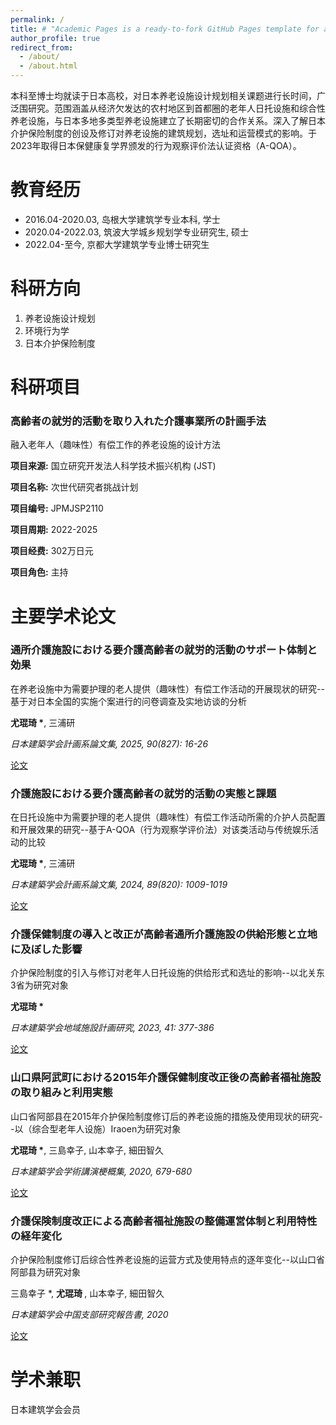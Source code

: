 ```yaml
---
permalink: /
title: # "Academic Pages is a ready-to-fork GitHub Pages template for academic personal websites"
author_profile: true
redirect_from: 
  - /about/
  - /about.html
---
```


本科至博士均就读于日本高校，对日本养老设施设计规划相关课题进行长时间，广泛围研究。范围涵盖从经济欠发达的农村地区到首都圈的老年人日托设施和综合性养老设施，与日本多地多类型养老设施建立了长期密切的合作关系。深入了解日本介护保险制度的创设及修订对养老设施的建筑规划，选址和运营模式的影响。于2023年取得日本保健康复学界颁发的行为观察评价法认证资格（A-QOA）。



教育经历
======
- 2016.04-2020.03, 岛根大学建筑学专业本科, 学士 
- 2020.04-2022.03, 筑波大学城乡规划学专业研究生, 硕士
- 2022.04-至今, 京都大学建筑学专业博士研究生



科研方向
======
1. 养老设施设计规划
2. 环境行为学
3. 日本介护保险制度



科研项目
======
<div class="publications">

  <div class="pub-item">
    <h3>高齢者の就労的活動を取り入れた介護事業所の計画手法</h3>
    <p class="subtitle">融入老年人（趣味性）有偿工作的养老设施的设计方法</p>
    <p><strong>项目来源:</strong> 国立研究开发法人科学技术振兴机构  (JST)</p>
    <p><strong>项目名称:</strong> 次世代研究者挑战计划 </p>
    <p><strong>项目编号:</strong> JPMJSP2110</p>
    <p><strong>项目周期:</strong> 2022-2025</p>
    <p><strong>项目经费:</strong> 302万日元</p>
    <p><strong>项目角色:</strong> 主持</p>
  </div>

</div>



主要学术论文
======
<head>
  <meta charset="UTF-8">
  <meta name="viewport" content="width=device-width, initial-scale=1.0">
  <title>Publications</title>
  <link rel="stylesheet" href="assets/css/style.css">
</head>

<div class="publications">

  <div class="pub-item">
    <h3>通所介護施設における要介護高齢者の就労的活動のサポート体制と効果</h3>
    <p class="subtitle">在养老设施中为需要护理的老人提供（趣味性）有偿工作活动的开展现状的研究--基于对日本全国的实施个案进行的问卷调查及实地访谈的分析</p>
    <p><strong>尤琨琦 *</strong>, 三浦研</p>
    <p><em>日本建築学会計画系論文集, 2025, 90(827): 16-26</em></p>
    <div class="links">
      <a href="files/202501.pdf" class="button" target="_blank">论文</a>
    </div>
  </div>

  <div class="pub-item">
    <h3>介護施設における要介護高齢者の就労的活動の実態と課題</h3>
    <p class="subtitle">在日托设施中为需要护理的老人提供（趣味性）有偿工作活动所需的介护人员配置和开展效果的研究--基于A-QOA（行为观察学评价法）对该类活动与传统娱乐活动的比较</p>
    <p><strong>尤琨琦 *</strong>, 三浦研</p>
    <p><em>日本建築学会計画系論文集, 2024, 89(820): 1009-1019</em></p>
    <div class="links">
      <a href="files/202406.pdf" class="button" target="_blank">论文</a>
    </div>
  </div>


  <div class="pub-item">
    <h3>介護保健制度の導入と改正が高齢者通所介護施設の供給形態と立地に及ぼした影響</h3>
    <p class="subtitle">介护保险制度的引入与修订对老年人日托设施的供给形式和选址的影响--以北关东3省为研究对象</p>
    <p><strong>尤琨琦 *</strong></p>
    <p><em>日本建築学会地域施設計画研究, 2023, 41: 377-386</em></p>
    <div class="links">
      <a href="files/202307.pdf" class="button" target="_blank">论文</a>
    </div>
  </div>

  <div class="pub-item">
    <h3>山口県阿武町における2015年介護保健制度改正後の高齢者福祉施設の取り組みと利用実態</h3>
    <p class="subtitle">山口省阿部县在2015年介护保险制度修订后的养老设施的措施及使用现状的研究--以（综合型老年人设施）Iraoen为研究对象</p>
    <p><strong>尤琨琦 *</strong>, 三島幸子, 山本幸子, 細田智久</p>
    <p><em>日本建築学会学術講演梗概集, 2020, 679-680</em></p>
    <div class="links">
      <a href="files/202009.pdf" class="button" target="_blank">论文</a>
    </div>
  </div>

  <div class="pub-item">
    <h3>介護保険制度改正による高齢者福祉施設の整備運営体制と利用特性の経年変化</h3>
    <p class="subtitle">介护保险制度修订后综合性养老设施的运营方式及使用特点的逐年变化--以山口省阿部县为研究对象</p>
    <p>三島幸子 *, <strong>尤琨琦 </strong>, 山本幸子, 細田智久</p>
    <p><em>日本建築学会中国支部研究報告書, 2020</em></p>
    <div class="links">
      <a href="files/202003.pdf" class="button" target="_blank">论文</a>
    </div>
  </div>

</div>



学术兼职
======
日本建筑学会会员